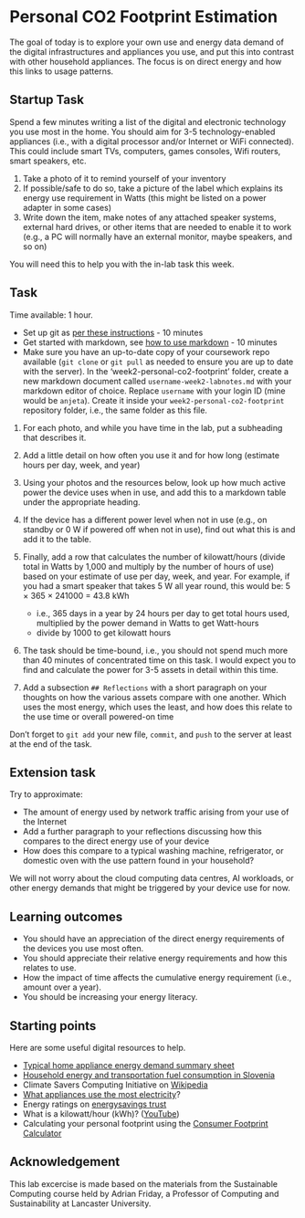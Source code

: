 # Personal CO2 Footprint Estimation

The goal of today is to explore your own use and energy data demand of the digital infrastructures and appliances you use, and put this into contrast with other household appliances. The focus is on direct energy and how this links to usage patterns.

## Startup Task

Spend a few minutes writing a list of the digital and electronic technology you use most in the home. You should aim for 3-5 technology-enabled appliances (i.e., with a digital processor and/or Internet or WiFi connected). This could include smart TVs, computers, games consoles, Wifi routers, smart speakers, etc.

1. Take a photo of it to remind yourself of your inventory
2. If possible/safe to do so, take a picture of the label which explains its energy use requirement in Watts (this might be listed on a power adapter in some cases)
3. Write down the item, make notes of any attached speaker systems, external hard drives, or other items that are needed to enable it to work (e.g., a PC will normally have an external monitor, maybe speakers, and so on)

You will need this to help you with the in-lab task this week.

## Task

Time available: 1 hour.

- Set up git as [per these instructions](https://github.com/anjeta/SUSCOMP-2025-LABS/tree/main/github-repo-setup) - 10 minutes
- Get started with markdown, see [how to use markdown](https://www.markdownguide.org/) - 10 minutes
- Make sure you have an up-to-date copy of your coursework repo available (```git clone``` or ```git pull``` as needed to ensure you are up to date with the server). In the ‘week2-personal-co2-footprint’ folder, create a new markdown document called ```username-week2-labnotes.md``` with your markdown editor of choice. Replace ```username``` with your login ID (mine would be ```anjeta```). Create it inside your ```week2-personal-co2-footprint``` repository folder, i.e., the same folder as this file.

1. For each photo, and while you have time in the lab, put a subheading that describes it.
2. Add a little detail on how often you use it and for how long (estimate hours per day, week, and year)
3. Using your photos and the resources below, look up how much active power the device uses when in use, and add this to a markdown table under the appropriate heading.
4. If the device has a different power level when not in use (e.g., on standby or 0 W if powered off when not in use), find out what this is and add it to the table.
5. Finally, add a row that calculates the number of kilowatt/hours (divide total in Watts by 1,000 and multiply by the number of hours of use) based on your estimate of use per day, week, and year. For example, if you had a smart speaker that takes 5 W all year round, this would be: 5 × 365 × 241000 = 43.8 kWh

   - i.e., 365 days in a year by 24 hours per day to get total hours used, multiplied by the power demand in Watts to get Watt-hours
   - divide by 1000 to get kilowatt hours

6. The task should be time-bound, i.e., you should not spend much more than 40 minutes of concentrated time on this task. I would expect you to find and calculate the power for 3-5 assets in detail within this time.
7. Add a subsection ```## Reflections``` with a short paragraph on your thoughts on how the various assets compare with one another. Which uses the most energy, which uses the least, and how does this relate to the use time or overall powered-on time

Don’t forget to ```git add``` your new file, ```commit```, and ```push``` to the server at least at the end of the task.

## Extension task

Try to approximate:

- The amount of energy used by network traffic arising from your use of the Internet
- Add a further paragraph to your reflections discussing how this compares to the direct energy use of your device
- How does this compare to a typical washing machine, refrigerator, or domestic oven with the use pattern found in your household?

We will not worry about the cloud computing data centres, AI workloads, or other energy demands that might be triggered by your device use for now.

## Learning outcomes

- You should have an appreciation of the direct energy requirements of the devices you use most often.
- You should appreciate their relative energy requirements and how this relates to use.
- How the impact of time affects the cumulative energy requirement (i.e., amount over a year).
- You should be increasing your energy literacy.

## Starting points

Here are some useful digital resources to help.

- [Typical home appliance energy demand summary sheet](https://www.nea.org.uk/wp-content/uploads/2022/03/Electricity-Consumption-Around-the-Home.pdf)
- [Household energy and transportation fuel consumption in Slovenia](https://kazalci.arso.gov.si/en/content/household-energy-and-transportation-fuel-consumption-2?utm_source=chatgpt.com)
- Climate Savers Computing Initiative on [Wikipedia](https://en.wikipedia.org/wiki/Climate_Savers_Computing_Initiative)
- [What appliances use the most electricity](https://energysavingtrust.org.uk/top-five-energy-consuming-home-appliances/)?
- Energy ratings on [energysavings trust](https://energysavingtrust.org.uk/advice/home-appliances/)
- What is a kilowatt/hour (kWh)? ([YouTube](https://www.youtube.com/watch?v=SMPhh8gT_1E))
- Calculating your personal footprint using the [Consumer Footprint Calculator](https://eplca.jrc.ec.europa.eu/ConsumerFootprint.html?utm_source=chatgpt.com)

## Acknowledgement

This lab excercise is made based on the materials from the Sustainable Computing course held by Adrian Friday, a Professor of Computing and Sustainability at Lancaster University.
